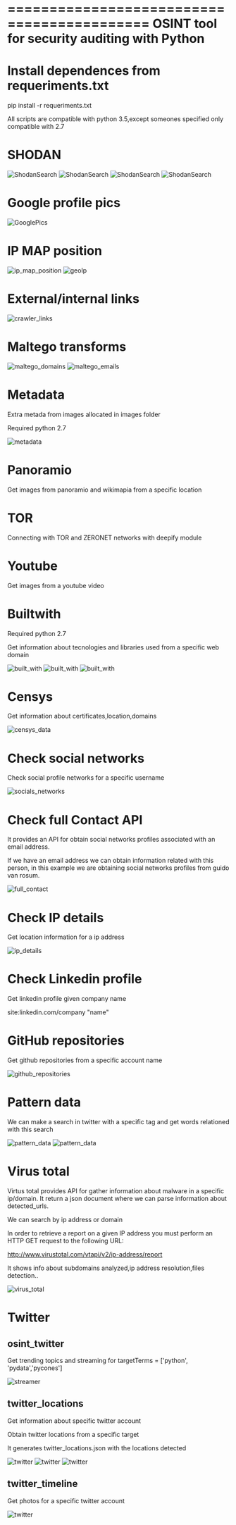 ===========================================
OSINT tool for security auditing with Python
===========================================


Install dependences from requeriments.txt
================================
pip install -r requeriments.txt


All scripts are compatible with python 3.5,except someones specified only compatible with 2.7

SHODAN
================================
<img src="https://github.com/jmortega/osint_tools_security_auditing/blob/master/images/shodanSearch.png" alt="ShodanSearch"/>

<img src="https://github.com/jmortega/osint_tools_security_auditing/blob/master/images/shodanSearch1.png" alt="ShodanSearch"/>

<img src="https://github.com/jmortega/osint_tools_security_auditing/blob/master/images/shodanSearch2.png" alt="ShodanSearch"/>

<img src="https://github.com/jmortega/osint_tools_security_auditing/blob/master/images/shodanSearch3.png" alt="ShodanSearch"/>

Google profile pics
================================
<img src="https://github.com/jmortega/osint_tools_security_auditing/blob/master/images/googlePics.png" alt="GooglePics"/>


IP MAP position
================================
<img src="https://github.com/jmortega/osint_tools_security_auditing/blob/master/images/ip_map_position.png" alt="ip_map_position"/>

<img src="https://github.com/jmortega/osint_tools_security_auditing/blob/master/images/geoIp.png" alt="geoIp"/>


External/internal links
================================
<img src="https://github.com/jmortega/osint_tools_security_auditing/blob/master/images/crawler_links.png" alt="crawler_links"/>


Maltego transforms
================================
<img src="https://github.com/jmortega/osint_tools_security_auditing/blob/master/images/maltego_domains.png" alt="maltego_domains"/>

<img src="https://github.com/jmortega/osint_tools_security_auditing/blob/master/images/maltego_emails.png" alt="maltego_emails"/>


Metadata
================================
Extra metada from images allocated in images folder

Required python 2.7

<img src="https://github.com/jmortega/osint_tools_security_auditing/blob/master/images/metadata.png" alt="metadata"/>


Panoramio
================================
Get images from panoramio and wikimapia from a specific location


TOR
================================
Connecting with TOR and ZERONET networks with deepify module


Youtube
================================
Get images from a youtube video


Builtwith
================================
Required python 2.7

Get information about tecnologies and libraries used from a specific web domain

<img src="https://github.com/jmortega/osint_tools_security_auditing/blob/master/images/built_with.png" alt="built_with"/>

<img src="https://github.com/jmortega/osint_tools_security_auditing/blob/master/images/built_with3.png" alt="built_with"/>

<img src="https://github.com/jmortega/osint_tools_security_auditing/blob/master/images/built_with2.png" alt="built_with"/>


Censys
================================
Get information about certificates,location,domains

<img src="https://github.com/jmortega/osint_tools_security_auditing/blob/master/images/censys.png" alt="censys_data"/>


Check social networks
================================
Check social profile networks for a specific username

<img src="https://github.com/jmortega/osint_tools_security_auditing/blob/master/images/social_networks.png" alt="socials_networks"/>


Check full Contact API
================================
It provides an API for obtain social networks profiles associated with an email address.

If we have an email address we can obtain information related with this person,
in this example we are obtaining social networks profiles from guido van rosum.

<img src="https://github.com/jmortega/osint_tools_security_auditing/blob/master/images/full_contact.png" alt="full_contact"/>


Check IP details
================================
Get location information for a ip address

<img src="https://github.com/jmortega/osint_tools_security_auditing/blob/master/images/ip_details.png" alt="ip_details"/>


Check Linkedin profile
================================
Get linkedin profile given company name

site:linkedin.com/company "name"


GitHub repositories
================================
Get github repositories from a specific account name

<img src="https://github.com/jmortega/osint_tools_security_auditing/blob/master/images/github_repositories.png" alt="github_repositories"/>


Pattern data
================================
We can make a search in twitter with a specific tag and get words relationed with this search

<img src="https://github.com/jmortega/osint_tools_security_auditing/blob/master/images/pattern_data1.png" alt="pattern_data"/>

<img src="https://github.com/jmortega/osint_tools_security_auditing/blob/master/images/pattern_data.png" alt="pattern_data"/>


Virus total
================================
Virtus total provides API for gather information about malware
in a specific ip/domain. It return a json document 
where we can parse information about detected_urls.

We can search by ip address or domain

In order to retrieve a report on a given IP address
you must perform an HTTP GET request to the following URL:

http://www.virustotal.com/vtapi/v2/ip-address/report

It shows info about subdomains analyzed,ip address resolution,files detection..

<img src="https://github.com/jmortega/osint_tools_security_auditing/blob/master/images/virus_total.png" alt="virus_total"/>


Twitter
================================
osint_twitter
--------------------
Get trending topics and streaming for targetTerms = ['python', 'pydata','pycones']

<img src="https://github.com/jmortega/osint_tools_security_auditing/blob/master/images/streamer.png" alt="streamer"/>

twitter_locations
-----------------------
Get information about specific twitter account

Obtain twitter locations from a specific target

It generates twitter_locations.json with the locations detected


<img src="https://github.com/jmortega/osint_tools_security_auditing/blob/master/images/twitter.png" alt="twitter"/>

<img src="https://github.com/jmortega/osint_tools_security_auditing/blob/master/images/twitter2.png" alt="twitter"/>

<img src="https://github.com/jmortega/osint_tools_security_auditing/blob/master/images/twitter3.png" alt="twitter"/>

twitter_timeline
---------------------
Get photos for a specific twitter account

<img src="https://github.com/jmortega/osint_tools_security_auditing/blob/master/images/twitter4.png" alt="twitter"/>
